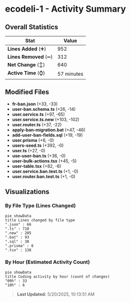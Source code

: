 # ecodeli-1 - Activity Summary 

## Overall Statistics

| Stat                   | Value                                                             |
| ---------------------- | ----------------------------------------------------------------- |
| **Lines Added** (➕)   | 952                                          |
| **Lines Removed** (➖) | 312                                        |
| **Net Change** (↕)    | 640                |
| **Active Time** (⌚)   | 57 minutes |


## Modified Files
- **fr-ban.json** (+33, -33)
- **user-ban.schema.ts** (+26, -14)
- **user.service.ts** (+97, -65)
- **user.service.ts.new** (+103, -102)
- **user.router.ts** (+37, -22)
- **apply-ban-migration.bat** (+47, -46)
- **add-user-ban-fields.sql** (+19, -19)
- **user.prisma** (+6, -0)
- **users-seed.ts** (+392, -0)
- **user.ts** (+27, -0)
- **use-user-ban.ts** (+36, -0)
- **user-bulk-actions.tsx** (+45, -5)
- **user-table.tsx** (+82, -6)
- **user.service.ban.test.ts** (+1, -0)
- **user.router.ban.test.ts** (+1, -0)

## Visualizations

### By File Type (Lines Changed)

```mermaid
pie showData
title Lines changed by file type
".json" : 66
".ts" : 718
".new" : 205
".bat" : 93
".sql" : 38
".prisma" : 6
".tsx" : 138
```

### By Hour (Estimated Activity Count)

```mermaid
pie showData
title Coding activity by hour (count of changes)
"09h" : 33
"10h" : 6
```


> **Last Updated:** 5/20/2025, 10:13:51 AM